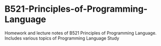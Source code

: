 # B521-Principles-of-Programming-Language
Homework and lecture notes of B521 Principles of Programming Language.
Includes various topics of Programming Language Study
